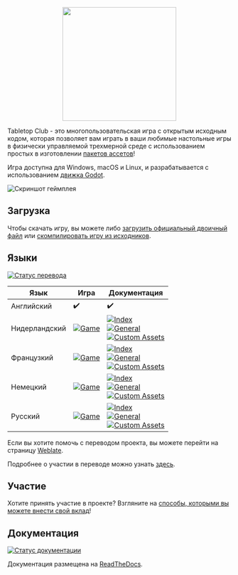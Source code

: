 <p align="center">
  <img src="tabletop_club_logo.svg" width="256">
</p>

Tabletop Club - это многопользовательская игра с открытым исходным кодом,
которая позволяет вам играть в ваши любимые настольные игры в физически управляемой трехмерной среде
с использованием простых в изготовлении [пакетов ассетов](https://tabletop-club.readthedocs.io/ru/latest/custom_assets/asset_packs/index.html)!

Игра доступна для Windows, macOS и Linux, и разрабатывается с использованием [движка Godot](https://godotengine.org/).

![Скриншот геймплея](screenshot.jpg)

## Загрузка

Чтобы скачать игру, вы можете либо
[загрузить официальный двоичный файл](https://tabletop-club.readthedocs.io/ru/latest/general/download/downloading_binaries.html)
или
[скомпилировать игру из исходников](https://tabletop-club.readthedocs.io/ru/latest/general/download/compiling_from_source.html).

## Языки

[![Статус перевода](https://hosted.weblate.org/widgets/tabletop-club/-/svg-badge.svg)](https://hosted.weblate.org/engage/tabletop-club/)

Язык            | Игра               | Документация
--------------- | ------------------ | ------------------
Английский      | :heavy_check_mark: | :heavy_check_mark:
Нидерландский   | [![Game](https://hosted.weblate.org/widgets/tabletop-club/de/game/svg-badge.svg)](https://hosted.weblate.org/projects/tabletop-club/game/de/) | [![Index](https://hosted.weblate.org/widgets/tabletop-club/nl/docs-index/svg-badge.svg)](https://hosted.weblate.org/projects/tabletop-club/docs-index/nl/) <br> [![General](https://hosted.weblate.org/widgets/tabletop-club/nl/docs-general/svg-badge.svg)](https://hosted.weblate.org/projects/tabletop-club/docs-general/nl/) <br> [![Custom Assets](https://hosted.weblate.org/widgets/tabletop-club/nl/docs-custom-assets/svg-badge.svg)](https://hosted.weblate.org/projects/tabletop-club/docs-custom-assets/nl/)
Французкий      | [![Game](https://hosted.weblate.org/widgets/tabletop-club/fr/game/svg-badge.svg)](https://hosted.weblate.org/projects/tabletop-club/game/fr/) | [![Index](https://hosted.weblate.org/widgets/tabletop-club/fr/docs-index/svg-badge.svg)](https://hosted.weblate.org/projects/tabletop-club/docs-index/fr/) <br> [![General](https://hosted.weblate.org/widgets/tabletop-club/fr/docs-general/svg-badge.svg)](https://hosted.weblate.org/projects/tabletop-club/docs-general/fr/) <br> [![Custom Assets](https://hosted.weblate.org/widgets/tabletop-club/fr/docs-custom-assets/svg-badge.svg)](https://hosted.weblate.org/projects/tabletop-club/docs-custom-assets/fr/)
Немецкий        | [![Game](https://hosted.weblate.org/widgets/tabletop-club/de/game/svg-badge.svg)](https://hosted.weblate.org/projects/tabletop-club/game/de/) | [![Index](https://hosted.weblate.org/widgets/tabletop-club/de/docs-index/svg-badge.svg)](https://hosted.weblate.org/projects/tabletop-club/docs-index/de/) <br> [![General](https://hosted.weblate.org/widgets/tabletop-club/de/docs-general/svg-badge.svg)](https://hosted.weblate.org/projects/tabletop-club/docs-general/de/) <br> [![Custom Assets](https://hosted.weblate.org/widgets/tabletop-club/de/docs-custom-assets/svg-badge.svg)](https://hosted.weblate.org/projects/tabletop-club/docs-custom-assets/de/)
Русский         | [![Game](https://hosted.weblate.org/widgets/tabletop-club/ru/game/svg-badge.svg)](https://hosted.weblate.org/projects/tabletop-club/game/ru/) | [![Index](https://hosted.weblate.org/widgets/tabletop-club/ru/docs-index/svg-badge.svg)](https://hosted.weblate.org/projects/tabletop-club/docs-index/ru/) <br> [![General](https://hosted.weblate.org/widgets/tabletop-club/ru/docs-general/svg-badge.svg)](https://hosted.weblate.org/projects/tabletop-club/docs-general/ru/) <br> [![Custom Assets](https://hosted.weblate.org/widgets/tabletop-club/ru/docs-custom-assets/svg-badge.svg)](https://hosted.weblate.org/projects/tabletop-club/docs-custom-assets/ru/) 

Если вы хотите помочь с переводом проекта, вы можете перейти на страницу [Weblate](https://hosted.weblate.org/engage/tabletop-club/).

Подробнее о участии в переводе можно узнать [здесь](https://tabletop-club.readthedocs.io/ru/latest/general/contributing/ways_to_contribute.html#translating-the-project).

## Участие

Хотите принять участие в проекте? Взгляните на
[способы, которыми вы можете внести свой вклад](https://tabletop-club.readthedocs.io/ru/latest/general/contributing/ways_to_contribute.html)!

## Документация

[![Статус документации](https://readthedocs.org/projects/tabletop-club/badge/?version=latest)](https://tabletop-club.readthedocs.io/ru/latest/?badge=latest)

Документация размещена на [ReadTheDocs](https://tabletop-club.readthedocs.io/ru).

